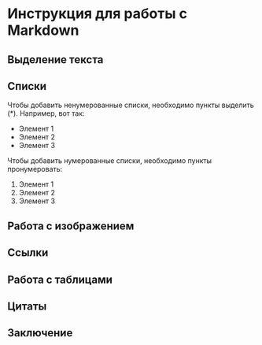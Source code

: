 #  Инструкция для работы с Markdown

## Выделение текста

## Списки

Чтобы добавить ненумерованные списки, необходимо пункты выделить (*).
Например, вот так:
* Элемент 1
* Элемент 2
* Элемент 3

Чтобы добавить нумерованные списки, необходимо пункты пронумеровать:
1. Элемент 1
2. Элемент 2
3. Элемент 3

## Работа с изображением

## Ссылки

## Работа с таблицами

## Цитаты

## Заключение